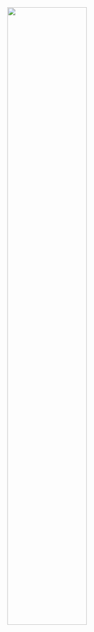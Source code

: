 <img src="https://github-readme-stats.vercel.app/api?username=Anolla&show_icons=true&theme=tokyonight&include_all_commits=true&count_private=true&langs_count=true" width="60%" />
